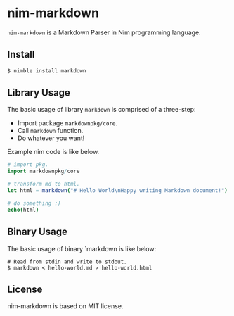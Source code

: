 # nim-markdown

`nim-markdown` is a Markdown Parser in Nim programming language.

## Install

```bash
$ nimble install markdown
```

## Library Usage

The basic usage of library `markdown` is comprised of a three-step:

* Import package `markdownpkg/core`.
* Call `markdown` function.
* Do whatever you want!

Example nim code is like below.

```nim
# import pkg.
import markdownpkg/core

# transform md to html.
let html = markdown("# Hello World\nHappy writing Markdown document!")

# do something :)
echo(html)
```

## Binary Usage

The basic usage of binary `markdown is like below:

```
# Read from stdin and write to stdout.
$ markdown < hello-world.md > hello-world.html
```

## License

nim-markdown is based on MIT license.
